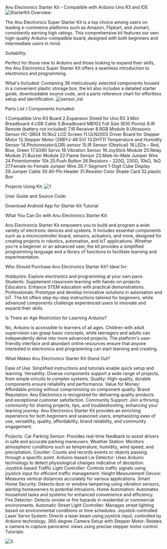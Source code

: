 Anu Electronics Starter Kit - Compatible with Arduino Uno R3 and IDE
![StarterKit](https://github.com/user-attachments/assets/a71773ab-89fe-4a2d-a7ac-b1ae8da0bb76)
Overview:

The Anu Electronics Super Starter Kit is a top choice among users on leading e-commerce platforms such as Amazon, Flipkart, and Jiomart, consistently earning high ratings. This comprehensive kit features our own high-quality Arduino-compatible board, designed with both beginners and intermediate users in mind.

Suitability:

Perfect for those new to Arduino and those looking to expand their skills, the Anu Electronics Super Starter Kit offers a seamless introduction to electronics and programming.

What's Included:
Containing 36 meticulously selected components housed in a convenient plastic storage box, the kit also includes a detailed starter guide, downloadable source code, and a parts reference chart for effortless setup and identification.
![sensor_list](https://github.com/user-attachments/assets/96063c6c-2704-4bd2-8329-6f19ee22a19c)

Parts List / Components Included:

1.Compatible Uno R3 Board
2.Expansion Shield for Uno R3
3.Mini Breadboard
4.USB Cable
5.Breadboard MB102 Full Size (830 Points)
6.IR Remote (battery not included)
7.IR Receiver
8.RGB Module
9.Ultrasonic Sensor HC-SR04
10.16x2 LCD Screen
11.ULN2003 Driver Board for Stepper Motor
12.Stepper Motor (28BYJ-48 5V)
13.DHT11 Temperature and Humidity Sensor
14.Photoresistor(LDR) sensor
15.IR Sensor (Obstical)
16.LEDs – Red, Blue, Green
17.SG90 Servo
18.Vibration Sensor
19.JoyStick Module
20.Relay Module
21.Buzzer Module
22.Flame Sensor
23.Male-to-Male Jumper Wire
24.Potentiometer 10k
25.Push Button
26.Resistors – 220Ω, 230Ω, 10kΩ, 1kΩ
27.Female-to-Female Jumper Wire
28.7-Segment 1-Digit Cube Display
29.Jumper Cable
30.40-Pin Header
31.Resistor Color Shade Card
32.plastic Box

Projects Using Kit:
![1](https://github.com/user-attachments/assets/d50fe0ac-7a4d-49b1-8f13-2066f38f0f7e)


User Guide and Source Code:

Download Android App for Starter Kit Tutorial

What You Can Do with Anu Electronics Starter Kit:

Anu Electroncis Starter Kit empowers you to build and program a wide variety of electronic devices and systems. It includes essential components such as a microcontroller board, sensors, actuators, and more, designed for creating projects in robotics, automation, and IoT applications. Whether you're a beginner or an advanced user, the kit provides a simplified programming language and a library of functions to facilitate learning and experimentation.

Who Should Purchase Anu Electronics Starter Kit?
Ideal for:

Hobbyists:&nbsp;Explore electronics and programming at your own pace.
Students:&nbsp;Supplement classroom learning with hands-on projects.
Educators:&nbsp;Enhance STEM education with practical demonstrations.
Professionals:&nbsp;Prototype and develop innovative solutions in automation and IoT.
The kit offers step-by-step instructions tailored for beginners, while advanced components challenge experienced users to innovate and expand their skills.

Is There an Age Restriction for Learning Arduino?

No, Arduino is accessible to learners of all ages. Children with adult supervision can grasp basic concepts, while teenagers and adults can independently delve into more advanced projects. The platform's user-friendly interface and abundant online resources ensure that anyone interested in electronics and programming can start learning and creating.

What Makes Anu Electronics Starter Kit Stand Out?

Ease of Use: Simplified instructions and tutorials enable quick setup and learning.
Versatility: Diverse components support a wide range of projects, from simple circuits to complex systems.
Quality: High-quality, durable components ensure reliability and performance.
Value for Money: Affordable pricing without compromising on component quality.
Brand Reputation: Anu Electronics is recognized for delivering quality products and exceptional customer satisfaction.
Community Support: Join a thriving community for sharing projects, tips, and troubleshooting, enhancing your learning journey.
Anu Electronics Starter Kit provides an enriching experience for both beginners and seasoned users, emphasizing ease of use, versatility, quality, affordability, brand reliability, and community engagement.

Projects:
Car Parking Sensor: Provides real-time feedback to assist drivers in safe and accurate parking maneuvers.
Weather Station: Monitors atmospheric conditions such as temperature, humidity, wind speed, and precipitation.
Counter: Counts and records events or objects passing through a specific point.
Arduino-based Lie Detector: Uses Arduino technology to detect physiological changes indicative of deception.
Joystick-based Traffic Light Controller: Controls traffic signals using joystick input for efficient traffic management.
Height Measurement Device: Measures vertical distances accurately for various applications.
Smart Home Security: Detects door or window tampering using vibration sensors, alerting homeowners to potential intrusions.
Home Automation: Automates household tasks and systems for enhanced convenience and efficiency.
Fire Detector: Detects smoke or fire hazards in residential or commercial environments.
Automatic Street Light Controller: Manages street lighting based on environmental conditions or time schedules.
Joystick-controlled Laser Servo System: Directs a laser beam using joystick input, controlled by Arduino technology.
360-degree Camera Setup with Stepper Motor: Rotates a camera to capture panoramic views using precise stepper motor control.
Tutorials:

![3](https://github.com/user-attachments/assets/64704017-9f01-4efe-b1cd-6c76ffb9bb49)


